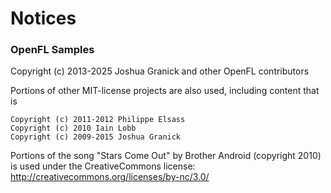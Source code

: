 Notices
=======

### OpenFL Samples
Copyright (c) 2013-2025 Joshua Granick and other OpenFL contributors

Portions of other MIT-license projects are also used, including content that is

    Copyright (c) 2011-2012 Philippe Elsass
    Copyright (c) 2010 Iain Lobb
    Copyright (c) 2009-2015 Joshua Granick

Portions of the song "Stars Come Out" by Brother Android (copyright 2010) is used
under the CreativeCommons license: http://creativecommons.org/licenses/by-nc/3.0/
